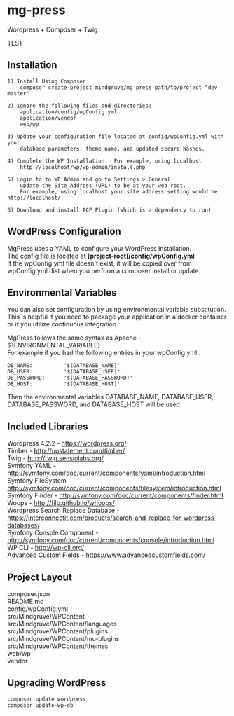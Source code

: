 # mg-press
Wordpress + Composer + Twig

TEST

## Installation
  
    1) Install Using Composer
        composer create-project mindgruve/mg-press path/to/project "dev-master"
  
    2) Ignore the following files and directories:
        application/config/wpConfig.yml
        application/vendor
        web/wp
  
    3) Update your configuration file located at config/wpConfig.yml with your 
        database parameters, theme name, and updated secure hashes.
    
    4) Complete the WP Installation.  For example, using localhost
        http://localhost/wp/wp-admin/install.php

    5) Login to to WP Admin and go to Settings > General
        update the Site Address (URL) to be at your web root.
        For example, using localhost your site address setting would be: http://localhost/
      
    6) Download and install ACF Plugin (which is a dependency to run)

## WordPress Configuration

MgPress uses a YAML to configure your WordPress installation.   
The config file is located at **[project-root]/config/wpConfig.yml**    
If the wpConfig.yml file doesn't exist, it will be copied over from wpConfig.yml.dist when you perform a composer install or update.

## Environmental Variables

You can also set configuration by using environmental variable substitution.  
This is helpful if you need to package your application in a docker container or if you utilize continuous integration.

MgPress follows the same syntax as Apache - ${ENVIRONMENTAL_VARIABLE}  
For example if you had the following entries in your wpConfig.yml..

    DB_NAME:          '$(DATABASE_NAME)'
    DB_USER:          '$(DATABASE_USER)'
    DB_PASSWORD:      '$(DATABASE_PASSWORD)'
    DB_HOST:          '$(DATABASE_HOST)'

Then the environmental variables DATABASE\_NAME, DATABASE\_USER, DATABASE\_PASSWORD, and DATABASE\_HOST will be used.

## Included Libraries
Wordpress 4.2.2 - https://wordpress.org/   
Timber - http://upstatement.com/timber/   
Twig - http://twig.sensiolabs.org/   
Symfony YAML - http://symfony.com/doc/current/components/yaml/introduction.html   
Symfony FileSystem - http://symfony.com/doc/current/components/filesystem/introduction.html   
Symfony Finder - http://symfony.com/doc/current/components/finder.html   
Woops - http://filp.github.io/whoops/   
Wordpress Search Replace Database - https://interconnectit.com/products/search-and-replace-for-wordpress-databases/   
Symfony Console Component - http://symfony.com/doc/current/components/console/introduction.html     
WP CLI - http://wp-cli.org/   
Advanced Custom Fields - https://www.advancedcustomfields.com/

## Project Layout   
composer.json   
README.md   
config/wpConfig.yml   
src/Mindgruve/WPContent   
src/Mindgruve/WPContent/languages   
src/Mindgruve/WPContent/plugins   
src/Mindgruve/WPContent/mu-plugins   
src/Mindgruve/WPContent/themes   
web/wp  
vendor 

## Upgrading WordPress

    composer update wordpress
    composer update-wp-db


